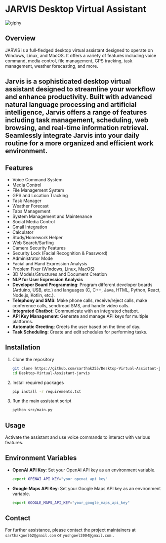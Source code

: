 # JARVIS Desktop Virtual Assistant

![giphy](https://github.com/sarthak255/Desktop-Virtual-Assistant-jarvis/assets/59481936/58f39051-f603-4e1c-88d0-81741ff30f8a)


## Overview
JARVIS is a full-fledged desktop virtual assistant designed to operate on Windows, Linux, and MacOS. It offers a variety of features including voice command, media control, file management, GPS tracking, task management, weather forecasting, and more.

## Jarvis is a sophisticated desktop virtual assistant designed to streamline your workflow and enhance productivity. Built with advanced natural language processing and artificial intelligence, Jarvis offers a range of features including task management, scheduling, web browsing, and real-time information retrieval. Seamlessly integrate Jarvis into your daily routine for a more organized and efficient work environment.

## Features
- Voice Command System
- Media Control
- File Management System
- GPS and Location Tracking
- Task Manager
- Weather Forecast
- Tabs Management
- System Management and Maintenance
- Social Media Control
- Gmail Integration
- Calculator
- Study/Homework Helper
- Web Search/Surfing
- Camera Security Features
- Security Lock (Facial Recognition & Password)
- Administrator Mode
- Facial and Hand Expression Analysis
- Problem Fixer (Windows, Linux, MacOS)
- 3D Models/Structures and Document Creation
- **NLP for User Expression Analysis**
- **Developer Board Programming**: Program different developer boards (Arduino, USB, etc.) and languages (C, C++, Java, HTML, Python, React, Node.js, Kotlin, etc.).
- **Telephony and SMS**: Make phone calls, receive/reject calls, make conference calls, send/read SMS, and handle video calls.
- **Integrated Chatbot**: Communicate with an integrated chatbot.
- **API Key Management**: Generate and manage API keys for multiple platforms.
- **Automatic Greeting**: Greets the user based on the time of day.
- **Task Scheduling**: Create and edit schedules for performing tasks.

## Installation
1. Clone the repository
    ```bash
    git clone https://github.com/sarthak255/Desktop-Virtual-Assistant-jarvis.git
    cd Desktop-Virtual-Assistant-jarvis
    ```

2. Install required packages
    ```bash
    pip install -r requirements.txt
    ```

3. Run the main assistant script
    ```bash
    python src/main.py
    ```

## Usage
Activate the assistant and use voice commands to interact with various features.

## Environment Variables
- **OpenAI API Key**: Set your OpenAI API key as an environment variable.
    ```bash
    export OPENAI_API_KEY="your_openai_api_key"
    ```
- **Google Maps API Key**: Set your Google Maps API key as an environment variable.
    ```bash
    export GOOGLE_MAPS_API_KEY="your_google_maps_api_key"
    ```

## Contact
For further assistance, please contact the project maintainers at `sarthakgoel62@gmail.com` or `yushgoel2004@gmail.com` .
